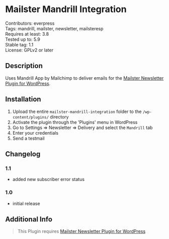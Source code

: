 # Mailster Mandrill Integration

Contributors: everpress  
Tags: mandrill, mailster, newsletter, mailsteresp  
Requires at least: 3.8  
Tested up to: 5.9  
Stable tag: 1.1  
License: GPLv2 or later

## Description

Uses Mandrill App by Mailchimp to deliver emails for the [Mailster Newsletter Plugin for WordPress](https://mailster.co/?utm_campaign=wporg&utm_source=Mandrill+integration+for+Mailster&utm_medium=readme).

## Installation

1. Upload the entire `mailster-mandrill-integration` folder to the `/wp-content/plugins/` directory
2. Activate the plugin through the 'Plugins' menu in WordPress
3. Go to Settings => Newsletter => Delivery and select the `Mandrill` tab
4. Enter your credentials
5. Send a testmail

## Changelog

### 1.1

-   added new subscriber error status

### 1.0

-   initial release

## Additional Info

> This Plugin requires [Mailster Newsletter Plugin for WordPress](https://mailster.co/?utm_campaign=wporg&utm_source=Mandrill+integration+for+Mailster&utm_medium=readme)
